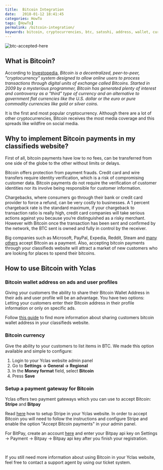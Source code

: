 ```yaml
---
title:  Bitcoin Integration
date:   2018-01-12 18:41:45
categories: HowTo
tags: [HowTo]
permalink: /bitcoin-integration/
keywords: bitcoin, cryptocurrencies, btc, satoshi, address, wallet, currency, digital, decentralized, blockchain
---
```

![btc-accepted-here](//docs/yclas.com/images/btc-accepted-here.png)

## What is Bitcoin?

According to [Investopedia](https://www.investopedia.com), _Bitcoin is a decentralized, peer-to-peer, "cryptocurrency" system designed to allow online users to process transactions through digital units of exchange called Bitcoins. Started in 2009 by a mysterious programmer, Bitcoin has generated plenty of interest and controversy as a "third" type of currency and an alternative to government flat currencies like the U.S. dollar or the euro or pure commodity currencies like gold or silver coins._

It is the first and most popular cryptocurrency. Although there are a lot of other cryptocurrencies, Bitcoin receives the most media coverage and this spreads like wildfire on social media. 

## Why to implement Bitcoin payments in my classifieds website?

First of all, bitcoin payments have low to no fees, can be transferred from one side of the globe to the other without limits or delays.

Bitcoin offers protection from payment frauds. Credit card and wire transfers require identity verification, which is a risk of compromising customer data. Bitcoin payments do not require the verification of customer identities nor its involve being responsible for customer information. 

Chargebacks, where consumers go through their bank or credit card provider to force a refund, can be very costly to businesses. A 1 percent chargeback rate is the standard maximum, if your chargeback to transaction ratio is really high, credit card companies will take serious actions against you because you’re distinguished as a risky merchant. However with Bitcoin once the transaction has been sent and confirmed by the network, the BTC sent is owned and fully in control by the receiver.

Big companies such as Microsoft, PayPal, Expedia, Reddit, Steam and [many others](https://www.zerohedge.com/news/2017-05-28/who-accepts-bitcoins-payment-list-companies-stores-shops) accept Bitcoin as a payment. Also, accepting bitcoin payments through your classifieds website will attract a market of new customers who are looking for places to spend their bitcoins.

## How to use Bitcoin with Yclas

### Bitcoin wallet address on ads and user profiles

Giving your customers the ability to share their Bitcoin Wallet Address in their ads and user profile will be an advantage. You have two options: Letting your customers enter their Bitcoin address in their profile information or only on specific ads. 

Follow [this guide](//docs.yclas.com/bitcoin-wallet-address/) to find more information about sharing customers bitcoin wallet address in your classifieds website.  

### Bitcoin currency

Give the ability to your customers to list items in BTC. We made this option available and simple to configure:

1. Login to your Yclas website admin panel
2. Go to **Settings -> General -> Regional**
3. In the **Money format** field, select **Bitcoin**
4. Press **Save**

### Setup a payment gateway for Bitcoin

Yclas offers two payment gateways which you can use to accept Bitcoin: **Stripe** and **Bitpay**

Read [here](//docs.yclas.com/stripe/) how to setup Stripe in your Yclas website. In order to accept Bitcoin you will need to follow the instructions and configure Stripe and enable the option "Accept Bitcoin payments" in your admin panel.

For BitPay, create an account [here](//bitpay.com/get-started) and enter your Bitpay api key on Settings -> Payment -> Bitpay -> Bitpay api key after you finish your registration.

<br>

If you still need more information about using Bitcoin in your Yclas website, feel free to contact a support agent by using our ticket system.


